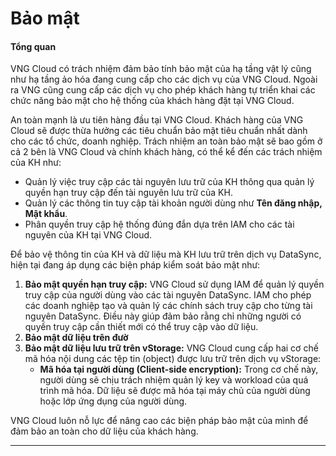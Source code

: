 # Bảo mật

#### Tổng quan <a href="#baomat-tongquan" id="baomat-tongquan"></a>

VNG Cloud có trách nhiệm đảm bảo tính bảo mật của hạ tầng vật lý cũng như hạ tầng ảo hóa đang cung cấp cho các dịch vụ của VNG Cloud. Ngoài ra VNG cũng cung cấp các dịch vụ cho phép khách hàng tự triển khai các chức năng bảo mật cho hệ thống của khách hàng đặt tại VNG Cloud.

An toàn mạnh là ưu tiên hàng đầu tại VNG Cloud. Khách hàng của VNG Cloud sẽ được thừa hưởng các tiêu chuẩn bảo mật tiêu chuẩn nhất dành cho các tổ chức, doanh nghiệp. Trách nhiệm an toàn bảo mật sẽ bao gồm ở cả 2 bên là VNG Cloud và chính khách hàng, có thể kể đến các trách nhiệm của KH như:

* Quản lý việc truy cập các tài nguyên lưu trữ của KH thông qua quản lý quyền hạn truy cập đến tài nguyên lưu trữ của KH.
* Quản lý các thông tin tuy cập tài khoản người dùng như **Tên đăng nhập, Mật khẩu**.
* Phân quyền truy cập hệ thống đúng đắn dựa trên IAM cho các tài nguyên của KH tại VNG Cloud.

Để bảo vệ thông tin của KH và dữ liệu mà KH lưu trữ trên dịch vụ DataSync, hiện tại đang áp dụng các biện pháp kiểm soát bảo mật như:

1. **Bảo mật quyền hạn truy cập:** VNG Cloud sử dụng IAM để quản lý quyền truy cập của người dùng vào các tài nguyên DataSync. IAM cho phép các doanh nghiệp tạo và quản lý các chính sách truy cập cho từng tài nguyên DataSync. Điều này giúp đảm bảo rằng chỉ những người có quyền truy cập cần thiết mới có thể truy cập vào dữ liệu.
2. **Bảo mật dữ liệu trên đườ**
3. **Bảo mật dữ liệu lưu trữ trên vStorage:** VNG Cloud cung cấp hai cơ chế mã hóa nội dung các tệp tin (object) được lưu trữ trên dịch vụ vStorage:
   * **Mã hóa tại người dùng (Client-side encryption):** Trong cơ chế này, người dùng sẽ chịu trách nhiệm quản lý key và workload của quá trình mã hóa. Dữ liệu sẽ được mã hóa tại máy chủ của người dùng hoặc lớp ứng dụng của người dùng.

VNG Cloud luôn nỗ lực để nâng cao các biện pháp bảo mật của mình để đảm bảo an toàn cho dữ liệu của khách hàng.

***

